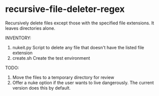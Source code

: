 # recursive-file-deleter-regex

Recursively delete files except those with the specified file extensions.  It leaves directories alone.

INVENTORY:

1. nukeit.py       Script to delete any file that doesn't have the listed file extension
2. create.sh       Create the test environment


TODO:

1. Move the files to a temporary directory for review
2. Offer a nuke option if the user wants to live dangerously.  The current version does this by default.
